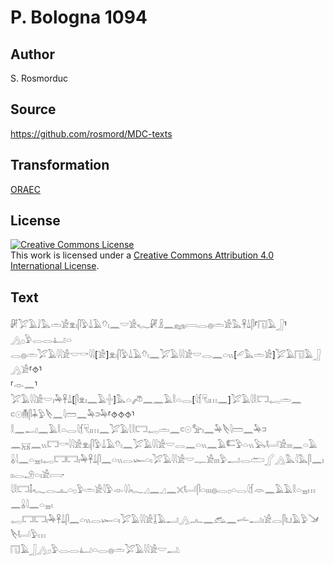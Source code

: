 # P. Bologna 1094

## Author

S. Rosmorduc

## Source

https://github.com/rosmord/MDC-texts

## Transformation

[ORAEC](https://oraec.github.io/)

## License

<a rel="license" href="http://creativecommons.org/licenses/by/4.0/"><img alt="Creative Commons License" style="border-width:0" src="https://i.creativecommons.org/l/by/4.0/88x31.png" /></a><br />This work is licensed under a <a rel="license" href="http://creativecommons.org/licenses/by/4.0/">Creative Commons Attribution 4.0 International License</a>.

## Text

𓏞𓅯𓄿𓄙𓅓𓏛𓀀𓁷𓏤𓋴𓅱𓍑𓄿𓄣𓏤𓈖𓎟𓀀𓆑𓏞𓏎𓈖𓈐𓇯𓂋𓐍𓏛𓀀𓅓𓋹𓍑𓋴⸢𓉔𓄿𓃀⸣𓂻𓊪𓅱𓂋𓂋𓂞𓏏<br>
𓂋𓐍𓏛𓅯𓄿𓇋𓇋𓀀𓎟𓎡𓇋𓇋[𓀀]𓁷𓏤𓋴𓅱𓍑𓄿𓄣𓏤𓈖𓅯𓄿𓇋𓇋𓀀𓎟𓂋𓈖𓏏𓏭[𓄔𓅓𓏛𓀀]𓅯𓄿𓉔𓄿𓃀𓂻𓀀⸢⯑⸣<br>
⸢𓁹𓈖⸣𓅯𓄿𓇋𓇋𓀀𓎟𓏤𓅆𓋹𓍑[𓋴𓁷𓏤𓈖𓄿𓏶]𓅓𓏏𓌾𓈖𓈖𓄿𓎛𓏏𓂋[𓇋𓆴𓄛𓏤𓏥𓈖]𓅯𓄿𓇋𓎛𓉐𓉻𓏛𓈖<br>
𓍹𓇳𓄟𓋴𓇓𓅱𓌸𓈖𓇋𓏠𓈖𓅆𓍺𓅆⸢⯑⯑⯑⸣𓎛𓈖𓂝𓈖𓄿𓎛𓏏𓂋𓇋𓆴𓄛𓏤𓏥𓈖𓅯𓄿𓇋𓎛𓉐𓉻𓏛𓈖𓍹𓇳𓅡𓏤𓈖𓅆𓌸𓇋𓏠𓈖𓅆𓍺<br>
𓈖𓄚𓈖𓏭𓉐𓎡𓇋𓇋𓀀𓁷𓏤𓋴𓅱𓍑𓄿𓄣𓏤𓈖𓅯𓄿𓇋𓇋𓀀𓎟𓂋𓈖𓏏𓏭𓈖𓄿𓌤𓅱𓏏𓏭𓅂𓂡𓀀𓏤𓏤𓏤𓈖𓏏𓄿<br>
𓏇𓇋𓈖𓏏𓈇𓏤𓉻𓉐𓉐𓏤𓅆𓋹𓍑𓋴𓈖𓏏𓏭𓂋𓆱𓏏𓏤𓅯𓄿𓇋𓇋𓀀𓎟𓊃𓀀𓏤𓏤𓏤𓅱𓂝𓂋𓂧𓂾𓂻𓅓𓇋𓅓𓋴𓈖𓏤𓏤𓏤𓂋𓄂𓏏𓏤𓀀𓇯·<br>
𓇋𓎛𓉐𓄤𓆑𓂋𓊵𓏏𓊪𓅱𓏛𓀀𓇋𓅱𓁹𓇋𓇋𓆑𓈎𓈖𓈎𓈖𓏴𓂡𓋴𓏏𓏤𓏤𓏤𓐍𓂋𓊪𓏏𓂋𓇋𓆴𓁺𓈖𓄿𓄿𓎛𓏏𓈇𓏥𓈖𓏇𓇋𓈖𓏏𓈇𓏤<br>
𓉻𓉐𓉐𓏤𓅆𓋹𓍑𓋴𓈖𓏏𓏭𓂋𓆱𓏏𓏤𓅯𓄿𓇋𓇋𓀀𓆼𓄿𓂝𓂻𓂜𓈖𓃹𓈖𓌡𓂝𓏤𓀀𓂋𓋴𓂓𓄿𓅱𓍁𓌸𓂡𓅱𓏥<br>
𓉔𓄿𓃀𓂻𓊪𓅱𓂋𓂋𓂞𓏏𓂋𓐍𓏛𓅯𓄿𓇋𓇋𓀀𓎟𓂢<br>
